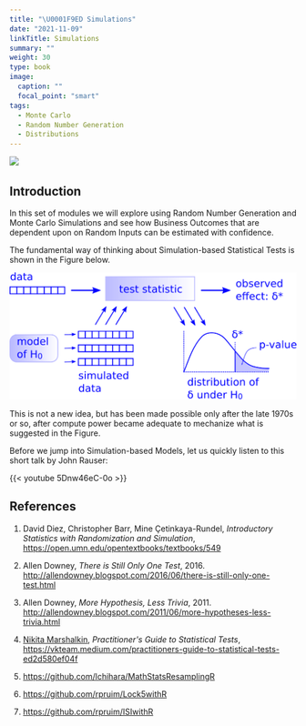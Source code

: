 ```yaml
---
title: "\U0001F9ED Simulations"
date: "2021-11-09"
linkTitle: Simulations
summary: ""
weight: 30
type: book
image:
  caption: ""
  focal_point: "smart"
tags: 
  - Monte Carlo
  - Random Number Generation
  - Distributions
---
```


![](featured.jpg)

## Introduction

In this set of modules we will explore using Random Number Generation and Monte Carlo Simulations and see how Business Outcomes that are dependent upon on Random Inputs can be estimated with confidence. 

The fundamental way of thinking about Simulation-based Statistical Tests is shown in the Figure below. 

![](One-Test.png)

This is not a new idea, but has been made possible only after the late 1970s or so, after compute power became adequate to mechanize what is suggested in the Figure. 

Before we jump into Simulation-based Models, let us quickly listen to this short talk by John Rauser:

{{< youtube 5Dnw46eC-0o >}}

## References

1. David Diez, Christopher Barr, Mine Çetinkaya-Rundel, *Introductory Statistics with Randomization and Simulation*, <https://open.umn.edu/opentextbooks/textbooks/549>

1. Allen Downey, *There is Still Only One Test*, 2016. <http://allendowney.blogspot.com/2016/06/there-is-still-only-one-test.html>

1. Allen Downey, *More Hypothesis, Less Trivia*, 2011. <http://allendowney.blogspot.com/2011/06/more-hypotheses-less-trivia.html>

1. [Nikita Marshalkin](https://github.com/marnikitta), *Practitioner's Guide to Statistical Tests*, <https://vkteam.medium.com/practitioners-guide-to-statistical-tests-ed2d580ef04f>

1. https://github.com/lchihara/MathStatsResamplingR

1. https://github.com/rpruim/Lock5withR

1. https://github.com/rpruim/ISIwithR
